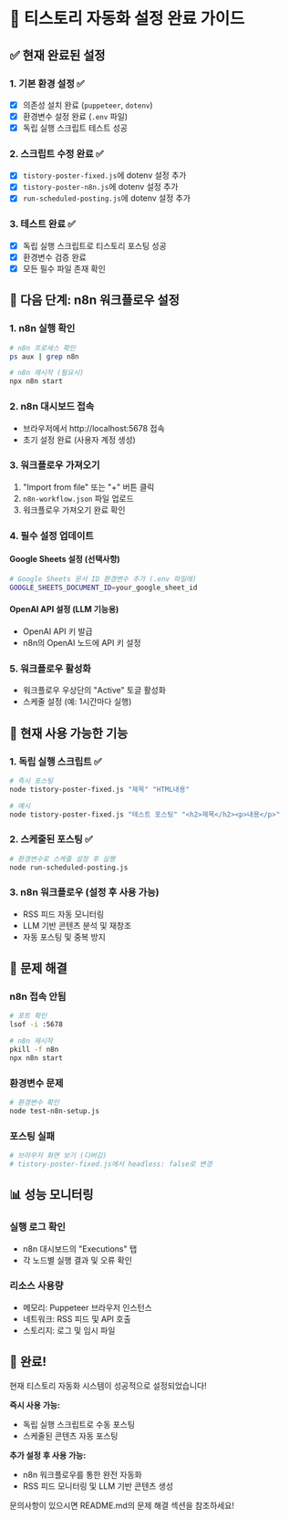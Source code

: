 # 🚀 티스토리 자동화 설정 완료 가이드

## ✅ 현재 완료된 설정

### 1. 기본 환경 설정 ✅
- [x] 의존성 설치 완료 (`puppeteer`, `dotenv`)
- [x] 환경변수 설정 완료 (`.env` 파일)
- [x] 독립 실행 스크립트 테스트 성공

### 2. 스크립트 수정 완료 ✅
- [x] `tistory-poster-fixed.js`에 dotenv 설정 추가
- [x] `tistory-poster-n8n.js`에 dotenv 설정 추가
- [x] `run-scheduled-posting.js`에 dotenv 설정 추가

### 3. 테스트 완료 ✅
- [x] 독립 실행 스크립트로 티스토리 포스팅 성공
- [x] 환경변수 검증 완료
- [x] 모든 필수 파일 존재 확인

## 🔄 다음 단계: n8n 워크플로우 설정

### 1. n8n 실행 확인
```bash
# n8n 프로세스 확인
ps aux | grep n8n

# n8n 재시작 (필요시)
npx n8n start
```

### 2. n8n 대시보드 접속
- 브라우저에서 http://localhost:5678 접속
- 초기 설정 완료 (사용자 계정 생성)

### 3. 워크플로우 가져오기
1. "Import from file" 또는 "+" 버튼 클릭
2. `n8n-workflow.json` 파일 업로드
3. 워크플로우 가져오기 완료 확인

### 4. 필수 설정 업데이트

#### Google Sheets 설정 (선택사항)
```bash
# Google Sheets 문서 ID 환경변수 추가 (.env 파일에)
GOOGLE_SHEETS_DOCUMENT_ID=your_google_sheet_id
```

#### OpenAI API 설정 (LLM 기능용)
- OpenAI API 키 발급
- n8n의 OpenAI 노드에 API 키 설정

### 5. 워크플로우 활성화
- 워크플로우 우상단의 "Active" 토글 활성화
- 스케줄 설정 (예: 1시간마다 실행)

## 🎯 현재 사용 가능한 기능

### 1. 독립 실행 스크립트 ✅
```bash
# 즉시 포스팅
node tistory-poster-fixed.js "제목" "HTML내용"

# 예시
node tistory-poster-fixed.js "테스트 포스팅" "<h2>제목</h2><p>내용</p>"
```

### 2. 스케줄된 포스팅 ✅
```bash
# 환경변수로 스케줄 설정 후 실행
node run-scheduled-posting.js
```

### 3. n8n 워크플로우 (설정 후 사용 가능)
- RSS 피드 자동 모니터링
- LLM 기반 콘텐츠 분석 및 재창조
- 자동 포스팅 및 중복 방지

## 🔧 문제 해결

### n8n 접속 안됨
```bash
# 포트 확인
lsof -i :5678

# n8n 재시작
pkill -f n8n
npx n8n start
```

### 환경변수 문제
```bash
# 환경변수 확인
node test-n8n-setup.js
```

### 포스팅 실패
```bash
# 브라우저 화면 보기 (디버깅)
# tistory-poster-fixed.js에서 headless: false로 변경
```

## 📊 성능 모니터링

### 실행 로그 확인
- n8n 대시보드의 "Executions" 탭
- 각 노드별 실행 결과 및 오류 확인

### 리소스 사용량
- 메모리: Puppeteer 브라우저 인스턴스
- 네트워크: RSS 피드 및 API 호출
- 스토리지: 로그 및 임시 파일

## 🎉 완료!

현재 티스토리 자동화 시스템이 성공적으로 설정되었습니다!

**즉시 사용 가능:**
- 독립 실행 스크립트로 수동 포스팅
- 스케줄된 콘텐츠 자동 포스팅

**추가 설정 후 사용 가능:**
- n8n 워크플로우를 통한 완전 자동화
- RSS 피드 모니터링 및 LLM 기반 콘텐츠 생성

문의사항이 있으시면 README.md의 문제 해결 섹션을 참조하세요! 